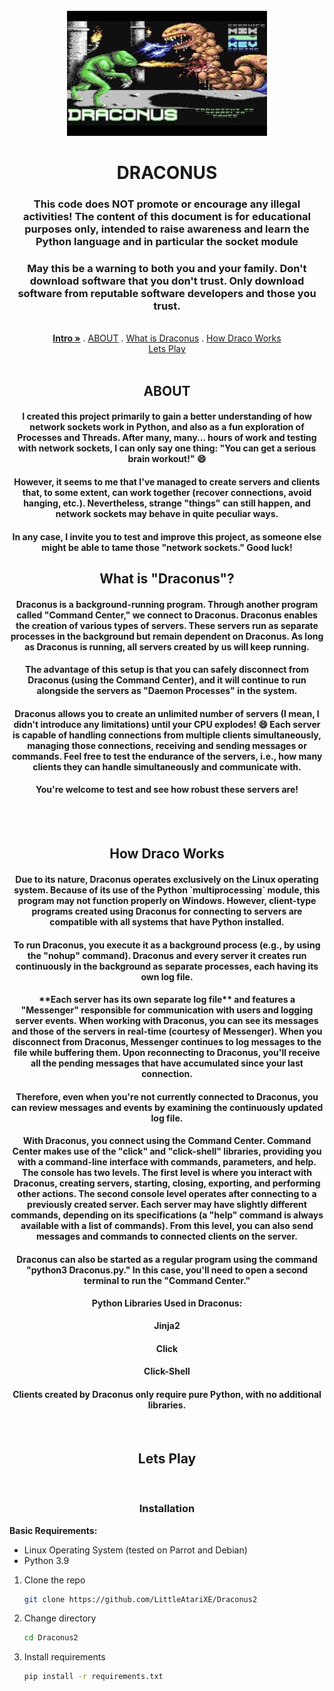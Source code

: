 <br />
<div id="intro" align="center">
  <a href="https://github.com/LittleAtariXE/Draconus2">
    <img src="img/d3.jpg" alt="Logo" width="320" height="200">
  </a>

  <h1 align="center">DRACONUS</h1>

  <p align="center">
    <h3> This code does NOT promote or encourage any illegal activities! The content of this document is for educational purposes only, intended to raise awareness and learn the Python language and in particular the socket module </h3>
    <h3> May this be a warning to both you and your family. Don't download software that you don't trust. Only download software from reputable software developers and those you trust.</h3>
  </p>
</div>
   <br />
   <div align="center">
    <a href="https://github.com/LittleAtariXE/Draconus2#intro"><strong>Intro »</strong></a>
    .
    <a href="https://github.com/LittleAtariXE/Draconus2#about">ABOUT</a>
    .
    <a href="https://github.com/LittleAtariXE/Draconus2#whatis">What is Draconus</a>
    .
    <a href="https://github.com/LittleAtariXE/Draconus2#how_works">How Draco Works</a>
    <br/>
    <a href="https://github.com/LittleAtariXE/Draconus2#letsplay">Lets Play</a>
   </div>
  <br/>
  
  <div id="about" align="center">
    <h2> ABOUT </h2>
    <h4> I created this project primarily to gain a better understanding of how network sockets work in Python, and also as a fun exploration of Processes and Threads. After many, many... hours of work and testing with network sockets, I can only say one thing: "You can get a serious brain workout!" 😄 </h4>
    <h4> However, it seems to me that I've managed to create servers and clients that, to some extent, can work together (recover connections, avoid hanging, etc.). Nevertheless, strange "things" can still happen, and network sockets may behave in quite peculiar ways. </h4>
    <h4> In any case, I invite you to test and improve this project, as someone else might be able to tame those "network sockets." Good luck!</h4>
  </div>

  

<div id="whatis" align="center">
    <h2> What is "Draconus"? </h2>
    <h4> Draconus is a background-running program. Through another program called "Command Center," we connect to Draconus. Draconus enables the creation of various types of servers. These servers run as separate processes in the background but remain dependent on Draconus. As long as Draconus is running, all servers created by us will keep running.</h4>  
    <h4> The advantage of this setup is that you can safely disconnect from Draconus (using the Command Center), and it will continue to run alongside the servers as "Daemon Processes" in the system. </h4>  
    <h4> Draconus allows you to create an unlimited number of servers (I mean, I didn't introduce any limitations) until your CPU explodes! 😄 Each server is capable of handling connections from multiple clients simultaneously, managing those connections, receiving and sending messages or commands. Feel free to test the endurance of the servers, i.e., how many clients they can handle simultaneously and communicate with.</h4>  
    <h4> You're welcome to test and see how robust these servers are! </h4>
</div>
  

<br/>

<div id="how_works" align="center">
  <br/>
  <h2> How Draco Works </h2>
  <h4>Due to its nature, Draconus operates exclusively on the Linux operating system. Because of its use of the Python `multiprocessing` module, this program may not function properly on Windows. However, client-type programs created using Draconus for connecting to servers are compatible with all systems that have Python installed.</h4>

  <h4>To run Draconus, you execute it as a background process (e.g., by using the "nohup" command). Draconus and every server it creates run continuously in the background as separate processes, each having its own log file.</h4>


<h4> **Each server has its own separate log file** and features a "Messenger" responsible for communication with users and logging server events. When working with Draconus, you can see its messages and those of the servers in real-time (courtesy of Messenger). When you disconnect from Draconus, Messenger continues to log messages to the file while buffering them. Upon reconnecting to Draconus, you'll receive all the pending messages that have accumulated since your last connection.</h4>
<h4>Therefore, even when you're not currently connected to Draconus, you can review messages and events by examining the continuously updated log file.</h4>
<h4>With Draconus, you connect using the Command Center. Command Center makes use of the "click" and "click-shell" libraries, providing you with a command-line interface with commands, parameters, and help. The console has two levels. The first level is where you interact with Draconus, creating servers, starting, closing, exporting, and performing other actions. The second console level operates after connecting to a previously created server. Each server may have slightly different commands, depending on its specifications (a "help" command is always available with a list of commands). From this level, you can also send messages and commands to connected clients on the server.</h4>
<h4>Draconus can also be started as a regular program using the command "python3 Draconus.py." In this case, you'll need to open a second terminal to run the "Command Center."</h4>

**Python Libraries Used in Draconus:**
<h4>Jinja2</h4>
<h4>Click</h4>
<h4>Click-Shell</h4>

<h4>Clients created by Draconus only require pure Python, with no additional libraries.</h4>

</div>
<br/>
<div id="letsplay" align="center">
  <h2>Lets Play</h2>
</div>
<br/>
<div id="install">
  <h3 align="center">Installation</h3>

  **Basic Requirements:**

- Linux Operating System (tested on Parrot and Debian)
- Python 3.9

1. Clone the repo
   ```sh
   git clone https://github.com/LittleAtariXE/Draconus2
   ```
2. Change directory
   ```sh
   cd Draconus2
   ```
3. Install requirements
   ```sh
   pip install -r requirements.txt
   ```
</div>
